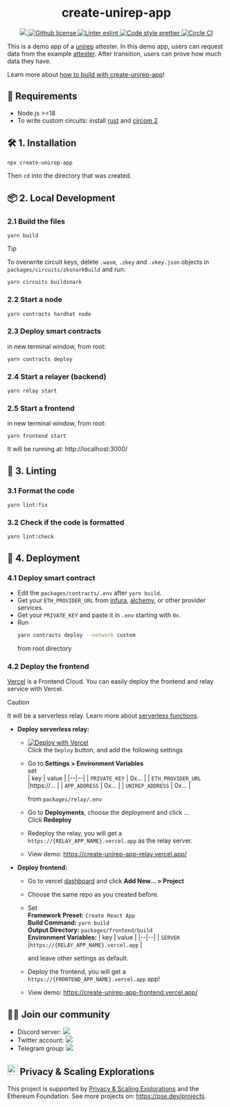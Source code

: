 <p align="center">
    <h1 align="center">create-unirep-app</h1>
</p>

<p align="center">
    <a href="https://github.com/unirep/unirep">
        <img src="https://img.shields.io/badge/project-unirep-blue.svg?style=flat-square">
    </a>
    <a href="https://github.com/unirep/unirep/blob/master/LICENSE">
        <img alt="Github license" src="https://img.shields.io/github/license/unirep/unirep.svg?style=flat-square">
    </a>
    <a href="https://eslint.org/">
        <img alt="Linter eslint" src="https://img.shields.io/badge/linter-eslint-8080f2?style=flat-square&logo=eslint">
    </a>
    <a href="https://prettier.io/">
        <img alt="Code style prettier" src="https://img.shields.io/badge/code%20style-prettier-f8bc45?style=flat-square&logo=prettier">
    </a>
    <a href="https://dl.circleci.com/status-badge/redirect/gh/Unirep/create-unirep-app/tree/main">
        <img alt="Circle CI" src="https://img.shields.io/circleci/build/github/Unirep/create-unirep-app/main?style=flat-square">
    </a>
</p>

This is a demo app of a [unirep](https://github.com/Unirep/Unirep) attester. In this demo app, users can request data from the example [attester](https://developer.unirep.io/docs/protocol/users-and-attesters). After transition, users can prove how much data they have.

Learn more about [how to build with create-unirep-app](https://developer.unirep.io/docs/getting-started/create-unirep-app)!

## 🔋 Requirements

-   Node.js >=18
-   To write custom circuits: install [rust](https://www.rust-lang.org/tools/install) and [circom 2](https://docs.circom.io/getting-started/installation/)

## 🛠 1. Installation

```shell
npx create-unirep-app
```

Then `cd` into the directory that was created.

## 📦 2. Local Development

### 2.1 Build the files

```shell
yarn build
```

> [!TIP]
> To overwrite circuit keys, delete `.wasm`, `.zkey` and `.vkey.json` objects in `packages/circuits/zksnarkBuild` and run:
>
> ```shell
> yarn circuits buildsnark
> ```

### 2.2 Start a node

```shell
yarn contracts hardhat node
```

### 2.3 Deploy smart contracts

in new terminal window, from root:

```shell
yarn contracts deploy
```

### 2.4 Start a relayer (backend)

```shell
yarn relay start
```

### 2.5 Start a frontend

in new terminal window, from root:

```shell
yarn frontend start
```

It will be running at: http://localhost:3000/

## 🎁 3. Linting

### 3.1 Format the code

```shell
yarn lint:fix
```

### 3.2 Check if the code is formatted

```shell
yarn lint:check
```

## 🛜 4. Deployment

### 4.1 Deploy smart contract

-   Edit the `packages/contracts/.env` after `yarn build`.
-   Get your `ETH_PROVIDER_URL` from [infura](https://www.infura.io/), [alchemy](https://alchemy.com/), or other provider services.
-   Get your `PRIVATE_KEY` and paste it in `.env` starting with `0x`.
-   Run
    ```sh
    yarn contracts deploy --network custom
    ```
    from root directory

### 4.2 Deploy the frontend

[Vercel](https://vercel.com/) is a Frontend Cloud. You can easily deploy the frontend and relay service with Vercel.

> [!CAUTION]
> It will be a serverless relay. Learn more about [serverless functions](https://vercel.com/docs/functions/serverless-functions).

-   **Deploy serverless relay:**

    -   <a href="https://vercel.com/new/clone?repository-url=https%3A%2F%2Fgithub.com%2FUnirep%2Fcreate-unirep-app%2Ftree%2Feasy-deploy"><img src="https://vercel.com/button" alt="Deploy with Vercel"/></a><br/>
        Click the `Deploy` button, and add the following settings
    -   Go to **Settings > Environment Variables**<br/>
        set<br/>
        | key | value |
        |--|--|
        | `PRIVATE_KEY` | 0x... |
        | `ETH_PROVIDER_URL` |https://... |
        | `APP_ADDRESS` | 0x... |
        | `UNIREP_ADDRESS` | 0x... |

        from `packages/relay/.env`

    -   Go to **Deployments**, choose the deployment and click ...<br/>
        Click **Redeploy**
    -   Redeploy the relay, you will get a `https://{RELAY_APP_NAME}.vercel.app` as the relay server.
    -   View demo: https://create-unirep-app-relay.vercel.app/

-   **Deploy frontend:**

    -   Go to vercel [dashboard](https://vercel.com/dashboard) and click **Add New... > Project**
    -   Choose the same repo as you created before.
    -   Set <br/>
        **Framework Preset:** `Create React App`<br/>
        **Build Command:** `yarn build`<br/>
        **Output Directory:** `packages/frontend/build`<br/>
        **Environment Variables:**
        | key | value |
        |--|--|
        | `SERVER` |`https://{RELAY_APP_NAME}.vercel.app` |

        and leave other settings as default.

    -   Deploy the frontend, you will get a `https://{FRONTEND_APP_NAME}.vercel.app` app!
    -   View demo: https://create-unirep-app-frontend.vercel.app/

## 🙌🏻 Join our community

-   Discord server: <a href="https://discord.gg/VzMMDJmYc5"><img src="https://img.shields.io/discord/931582072152281188?label=Discord&style=flat-square&logo=discord"></a>
-   Twitter account: <a href="https://twitter.com/UniRep_Protocol"><img src="https://img.shields.io/twitter/follow/UniRep_Protocol?style=flat-square&logo=twitter"></a>
-   Telegram group: <a href="https://t.me/unirep"><img src="https://img.shields.io/badge/telegram-@unirep-blue.svg?style=flat-square&logo=telegram"></a>

## <img height="24" src="https://pse.dev/_next/static/media/header-logo.bf6fc8c1.svg"> Privacy & Scaling Explorations

This project is supported by [Privacy & Scaling Explorations](https://pse.dev/) and the Ethereum Foundation.
See more projects on: https://pse.dev/projects.
